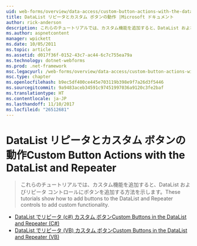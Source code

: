 ```yaml
---
uid: web-forms/overview/data-access/custom-button-actions-with-the-datalist-and-repeater/index
title: DataList リピータとカスタム ボタンの動作 |Microsoft ドキュメント
author: rick-anderson
description: これらのチュートリアルでは、カスタム機能を追加すると、DataList およびリピータ コントロールにボタンを追加する方法を示します。
ms.author: aspnetcontent
manager: wpickett
ms.date: 10/05/2011
ms.topic: article
ms.assetid: d017f36f-0152-43c7-ac44-6c7c755ea79a
ms.technology: dotnet-webforms
ms.prod: .net-framework
msc.legacyurl: /web-forms/overview/data-access/custom-button-actions-with-the-datalist-and-repeater
msc.type: chapter
ms.openlocfilehash: b9ec5df400ce445e703119b398e9f7a26d3f5446
ms.sourcegitcommit: 9a9483aceb34591c97451997036a9120c3fe2baf
ms.translationtype: HT
ms.contentlocale: ja-JP
ms.lasthandoff: 11/10/2017
ms.locfileid: "26512681"
---
```

<a name="custom-button-actions-with-the-datalist-and-repeater"></a><span data-ttu-id="16e71-103">DataList リピータとカスタム ボタンの動作</span><span class="sxs-lookup"><span data-stu-id="16e71-103">Custom Button Actions with the DataList and Repeater</span></span>
====================
> <span data-ttu-id="16e71-104">これらのチュートリアルでは、カスタム機能を追加すると、DataList およびリピータ コントロールにボタンを追加する方法を示します。</span><span class="sxs-lookup"><span data-stu-id="16e71-104">These tutorials show how to add buttons to the DataList and Repeater controls to add custom functionality.</span></span>


- [<span data-ttu-id="16e71-105">DataList でリピータ (c#) カスタム ボタン</span><span class="sxs-lookup"><span data-stu-id="16e71-105">Custom Buttons in the DataList and Repeater (C#)</span></span>](custom-buttons-in-the-datalist-and-repeater-cs.md)
- [<span data-ttu-id="16e71-106">DataList でリピータ (VB) カスタム ボタン</span><span class="sxs-lookup"><span data-stu-id="16e71-106">Custom Buttons in the DataList and Repeater (VB)</span></span>](custom-buttons-in-the-datalist-and-repeater-vb.md)
